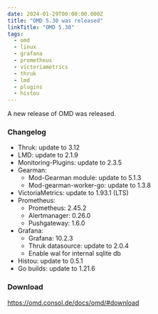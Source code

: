```yaml
---
date: 2024-01-29T00:00:00.000Z
title: "OMD 5.30 was released"
linkTitle: "OMD 5.30"
tags:
  - omd
  - linux
  - grafana
  - prometheus
  - victoriametrics
  - thruk
  - lmd
  - plugins
  - histou
---
```

A new release of OMD was released.

### Changelog

* Thruk: update to 3.12
* LMD: update to 2.1.9
* Monitoring-Plugins: update to 2.3.5
* Gearman:
  - Mod-Gearman module: update to 5.1.3
  - Mod-gearman-worker-go: update to 1.3.8
* VictoriaMetrics: update to 1.93.1 (LTS)
* Prometheus:
  - Prometheus: 2.45.2
  - Alertmanager: 0.26.0
  - Pushgateway: 1.6.0
* Grafana:
  - Grafana: 10.2.3
  - Thruk datasource: update to 2.0.4
  - Enable wal for internal sqlite db
* Histou: update to 0.5.1
* Go builds: update to 1.21.6

### Download

<https://omd.consol.de/docs/omd/#download>
